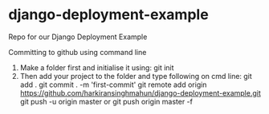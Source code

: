 # django-deployment-example
Repo for our Django Deployment Example


Committing to github using command line
1. Make a folder first and initialise it using:
git init
2. Then add your project to the folder and type following on cmd line:
git add .
git commit . -m 'first-commit'
git remote add origin https://github.com/harkiransinghmahun/django-deployment-example.git 
git push -u origin master or git push origin master -f
